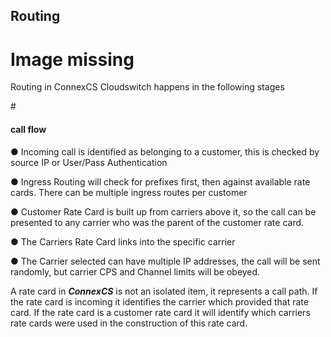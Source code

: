 <h2>Routing</h2>

<h1>Image missing</h1>

Routing in ConnexCS Cloudswitch happens in the following stages

#<h4>call flow</h4>

&#x25cf; Incoming call is identified as belonging to a customer, this is checked by source IP or User/Pass Authentication

&#x25cf; Ingress Routing will check for prefixes first, then against available rate cards. There can be multiple ingress routes per customer

&#x25cf; Customer Rate Card is built up from carriers above it, so the call can be presented to any carrier who was the parent of the customer rate card.

&#x25cf; The Carriers Rate Card links into the specific carrier

&#x25cf; The Carrier selected can have multiple IP addresses, the call will be sent randomly, but carrier CPS and Channel limits will be obeyed.

A rate card in <b><i>ConnexCS</i></b> is not an isolated item, it represents a call path. If the rate card is incoming it identifies the carrier which provided that rate card. If the rate card is a customer rate card it will identify which carriers rate cards were used in the construction of this rate card.
